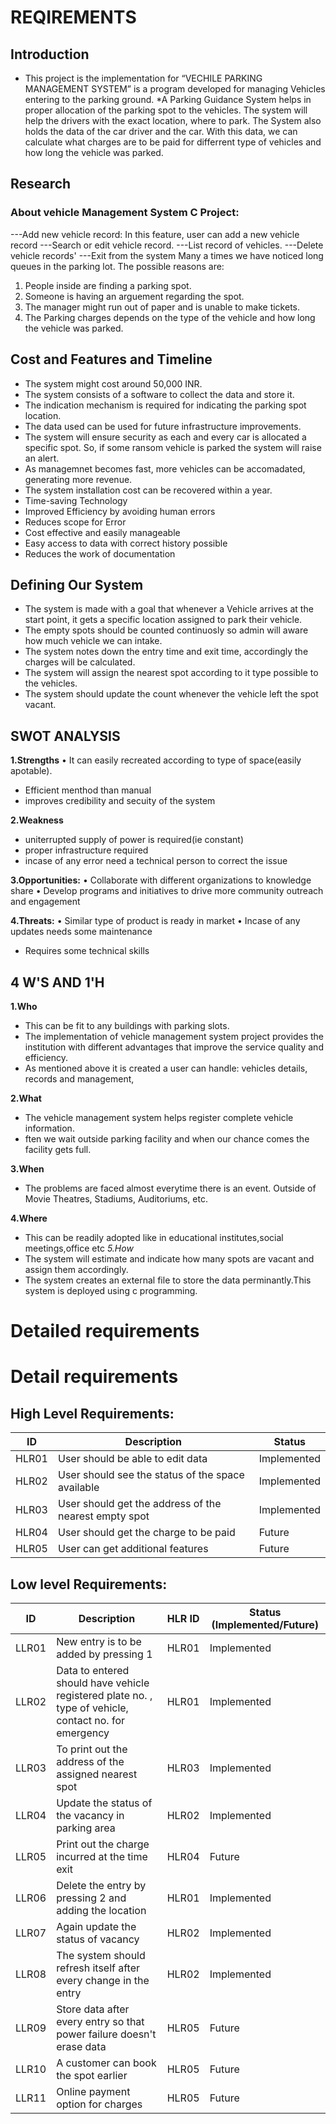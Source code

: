 # REQIREMENTS

## Introduction

* This project is the implementation for “VECHILE PARKING MANAGEMENT SYSTEM” is a program developed for managing Vehicles entering to the parking ground. 
*A Parking Guidance System helps in proper allocation of the parking spot to the vehicles. The system will help the drivers with the exact location, where to park. The System also holds the data of the car driver and the car. With this data, we can calculate what charges are to be paid for differrent type of vehicles and how long the vehicle was parked.

## Research
### About vehicle Management System C Project:

---Add new vehicle record: In this feature, user can add a new vehicle record ---Search or edit vehicle record. ---List record of vehicles. ---Delete vehicle  records' ---Exit from the system
Many a times we have noticed long queues in the parking lot.
The possible reasons are:
1. People inside are finding a parking spot.
2. Someone is having an arguement regarding the spot. 
3. The manager might run out of paper and is unable to make tickets.
4. The Parking charges depends on the type of the vehicle and how long the vehicle was parked.

## Cost and Features and Timeline

* The system might cost around 50,000 INR.
* The system consists of a software to collect the data and store it.
* The indication mechanism is required for indicating the parking spot location.
* The data used can be used for future infrastructure improvements.
* The system will ensure security as each and every car is allocated a specific spot. So, if some ransom vehicle is parked the system will raise an alert.
* As managemnet becomes fast, more vehicles can be accomadated, generating more revenue.
* The system installation cost can be recovered within a year.
* Time-saving Technology
* Improved Efficiency by avoiding human errors
* Reduces scope for Error 
* Cost effective and easily manageable 
* Easy access to  data with correct  history possible
* Reduces the work of documentation

## Defining Our System

* The system is made with a goal that whenever a Vehicle arrives at the start point, it gets a specific location assigned to park their vehicle.
* The empty spots should be counted continuosly so admin will aware how much vehicle we can intake.
* The system notes down the entry time and exit time, accordingly the charges will be calculated.
* The system will assign the nearest spot according to it type possible to the vehicles.
* The system should update the count whenever the vehicle left the spot vacant.

## SWOT ANALYSIS

**1.Strengths**
• It can easily recreated according to type of space(easily apotable).
* Efficient menthod than manual
* improves credibility and secuity of the system

**2.Weakness**
* uniterrupted supply of power is required(ie constant)
* proper infrastructure required
* incase of any error need a technical person to correct the issue

**3.Opportunities:**
• Collaborate with different  organizations to knowledge share
 • Develop programs and initiatives to drive more community outreach and engagement 
 
 
**4.Threats:**
• Similar type of product is ready in market
• Incase of any updates needs some maintenance
* Requires some technical skills

## 4 W'S AND 1'H

**1.Who**
* This can be fit to any buildings with parking slots.
* The implementation of vehicle management system project provides the institution with different advantages that improve the service quality and efficiency.
* As mentioned above it is created a user can handle: vehicles details, records and management,

**2.What**
* The vehicle management system helps register complete vehicle information. 
* ften we wait outside parking facility and when our chance comes the facility gets full.

**3.When**
* The problems are faced almost everytime there is an event.
Outside of Movie Theatres, Stadiums, Auditoriums, etc.

**4.Where**
* This can be readily adopted like in educational institutes,social meetings,office etc 
*5.How*
* The system will estimate  and indicate how many spots are vacant and assign them accordingly.
* The system creates an external file to store the data perminantly.This system is deployed using c programming.

#  Detailed requirements

# Detail requirements
## High Level Requirements:

| ID | Description | Status  |
|----|-------------|-----------------------------|
| HLR01 | User should be able to edit  data | Implemented |
| HLR02 | User should see the status of the space available | Implemented |
| HLR03 | User should get the address of the nearest empty spot | Implemented |
| HLR04 | User should get the charge to be paid | Future |
| HLR05 | User can get additional features | Future |


## Low level Requirements:
| ID | Description | HLR ID | Status (Implemented/Future) |
|----|-------------|--------|---------------------|
| LLR01 | New entry is to be added by pressing 1 | HLR01 | Implemented |
| LLR02 | Data to entered should have vehicle registered plate no. , type of vehicle, contact no. for emergency |  HLR01 |Implemented |
| LLR03 | To print out the address of the assigned nearest spot | HLR03 | Implemented |
| LLR04 | Update the status of the vacancy in parking area | HLR02 | Implemented |
| LLR05 | Print out the charge incurred at the time exit | HLR04 | Future |
| LLR06 | Delete the entry by pressing 2 and adding the location | HLR01 | Implemented |
| LLR07 | Again update the status of vacancy | HLR02 | Implemented |
| LLR08 | The system should refresh itself after every change in the entry | HLR02 | Implemented |
| LLR09 | Store data after every entry so that power failure doesn't erase data | HLR05 | Future |
| LLR10 | A customer can book the spot earlier | HLR05 | Future |
| LLR11 | Online payment option for charges | HLR05 | Future |

